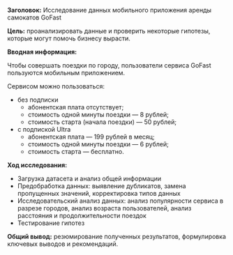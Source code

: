 **Заголовок:** Исследование данных мобильного приложения аренды самокатов GoFast

**Цель:** проанализировать данные и проверить некоторые гипотезы, которые могут помочь бизнесу вырасти.

**Вводная информация:**

Чтобы совершать поездки по городу, пользователи сервиса GoFast пользуются мобильным приложением. 

Сервисом можно пользоваться:
* без подписки
    * абонентская плата отсутствует;
    * стоимость одной минуты поездки — 8 рублей;
    * стоимость старта (начала поездки) — 50 рублей;
* с подпиской Ultra
    * абонентская плата — 199 рублей в месяц;
    * стоимость одной минуты поездки — 6 рублей;
    * стоимость старта — бесплатно.

**Ход исследования:**
* Загрузка датасета и анализ общей информации
* Предобработка данных: выявление дубликатов, замена пропущенных значений, корректировка типов данных
* Исследовательский анализ данных: анализ популярности сервиса в разрезе городов, анализ возраста пользователей, анализ расстояния и продолжительности поездок
* Тестирование гипотез

**Общий вывод:** резюмирование полученных результатов, формулировка ключевых выводов и рекомендаций.
